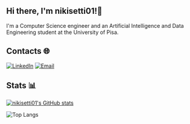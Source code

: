 ## Hi there, I'm nikisetti01!👋
I'm a Computer Science engineer and an Artificial Intelligence and Data Engineering student at the University of Pisa.
## Contacts 🌐
[![LinkedIn](https://img.shields.io/badge/-LinkedIn-blue?style=flat&logo=linkedin&logoColor=white)](https://www.linkedin.com/in/niccol%C3%B2-settimelli-126896268/)
[![Email](https://img.shields.io/badge/-Email-red?style=flat&logo=gmail&logoColor=white)](mailto:niccolosettimelli@gmail.com)



## Stats  📊
[![nikisetti01's GitHub stats](https://github-readme-stats.vercel.app/api?username=nikisetti01&show_icons=true&theme=transparent&hide=issues)](https://github.com/anuraghazra/github-readme-stats)



![Top Langs](https://github-readme-stats.vercel.app/api/top-langs/?username=nikisetti01&layout=compact&hide=Ruby&theme=transparent)

